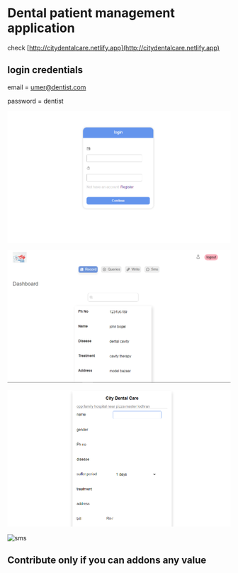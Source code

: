 # Dental patient management application

check [http://citydentalcare.netlify.app](http://citydentalcare.netlify.app)

## login credentials

email = umer@dentist.com

password = dentist

![login](pics/cdclogin.png)

![record](pics/cdcrecord.png)

![bill](pics/cdcbill.png)

![sms](pics/cdclsms.png)

## Contribute only if you can addons any value
